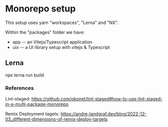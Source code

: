# Monorepo setup

This setup uses yarn "workspaces", "Lerna" and "NX".

Within the "packages" folder we have:

- app -- an Vitejs/Typescript application
- uix -- a UI library setup with vitejs & Typescript

## Lerna

npx lerna run build

### References

Lint-staged: https://github.com/okonet/lint-staged#how-to-use-lint-staged-in-a-multi-package-monorepo

Remix Deployment tagets: https://andre-landgraf.dev/blog/2022-12-03_different-dimensions-of-remix-deploy-targets
